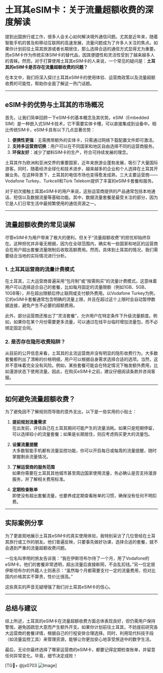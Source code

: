 # 土耳其eSIM卡：关于流量超额收费的深度解读

提到出国旅行或工作，很多人会关心如何解决境外通信问题。尤其是近年来，随着智能手机的普及和移动互联网的高速发展，流量问题成为了许多人关注的焦点。如果你计划前往土耳其旅游或者长期居住，那么选择合适的通信方式显得尤为重要。而eSIM卡作为传统实体SIM卡的替代品，因其便捷性和灵活性受到了越来越多人的青睐。然而，对于打算使用土耳其eSIM卡的人来说，一个常见的疑问是：**土耳其的eSIM卡是否存在流量超额收费的问题？**

在本文中，我们将深入探讨土耳其eSIM卡的使用体验、运营商政策以及流量超额收费的可能性，帮助你全面了解这一热门话题。

---

## eSIM卡的优势与土耳其的市场概况

首先，让我们简单回顾一下eSIM卡的基本概念及其优势。eSIM（Embedded SIM）是一种嵌入式SIM卡技术，它不需要实体卡槽，可以直接集成到设备中。相比传统SIM卡，eSIM卡具有以下几点显著优势：

1. **便携性更强**：无需携带额外的实体卡，只需通过网络下载配置文件即可激活。
2. **支持多运营商切换**：用户可以在不同国家和地区自由选择不同的运营商服务。
3. **环保友好**：减少了塑料SIM卡的生产，符合可持续发展的理念。

土耳其作为欧洲和亚洲交界的重要国家，近年来旅游业蓬勃发展，吸引了大量国际游客。同时，随着经济全球化和技术进步，越来越多的企业和个人选择在土耳其开展业务。在这种背景下，土耳其的电信市场也变得愈发成熟，三大主要运营商——Vodafone Turkey、Turkcell和Türk Telekom提供了丰富的eSIM卡套餐和服务。

对于初次接触土耳其eSIM卡的用户来说，这些运营商提供的产品通常包括本地通话、短信以及数据流量等基础功能。其中，数据流量套餐是最受关注的部分，因为它是人们日常生活中最频繁使用的通信资源之一。

---

## 流量超额收费的常见误解

尽管eSIM卡为用户带来了极大的便利，但关于“流量超额收费”的担忧却始终存在。这种担忧并非毫无根据，因为在全球范围内，确实有一些国家和地区的运营商会在用户超出套餐流量限制后收取高额费用。然而，具体到土耳其的情况，我们需要结合当地的实际情况进行分析。

### 1. **土耳其运营商的流量计费模式**
在土耳其，三大运营商普遍采用“包月制”或“按需购买”的流量计费模式。这意味着用户可以选择适合自己的套餐，比如每月固定的流量限额（例如1GB、5GB、10GB等），并在超出限额后停止联网或支付额外费用。以Vodafone Turkey为例，它的eSIM卡套餐通常包含明确的流量上限，并且在超过这个上限时会自动暂停数据连接，避免产生不必要的超额费用。

此外，部分运营商还推出了“灵活套餐”，允许用户在特定条件下升级流量额度。例如，如果你在某个月份需要更多流量，可以通过在线平台临时增加流量包，而不必绑定固定合同。

### 2. **是否存在隐形收费陷阱？**
从目前的公开信息来看，土耳其的主流运营商并没有明显的隐形收费行为。大多数套餐都列出了清晰的价格明细，用户可以根据自身需求选择合适的选项。当然，这并不意味着完全没有风险。例如，某些套餐可能会在特定情况下触发额外费用，比如漫游状态下使用流量。因此，在购买eSIM卡之前，建议仔细阅读条款并咨询客服。

---

## 如何避免流量超额收费？

为了避免因不了解规则而导致的意外支出，以下是一些实用的小贴士：

1. **提前规划流量需求**  
   在出发前，评估自己在土耳其期间可能产生的流量消耗。如果只是短期停留，可以选择较小的流量套餐；如果是长期居住，则应考虑购买更大的流量包。

2. **设置流量提醒**  
   大多数智能手机都有流量监控功能，你可以开启每日或每周的流量提醒，随时掌握剩余流量情况。

3. **了解运营商的服务范围**  
   如果你需要在土耳其其他城市甚至周边国家使用流量，务必确认是否支持漫游服务，并了解相关费用标准。

4. **定期检查账单**  
   即使没有超出套餐流量，也要养成定期查看账单的习惯，确保没有任何不明扣费。

---

## 实际案例分享

为了更直观地展示土耳其eSIM卡的真实使用体验，我特别采访了几位曾经在土耳其旅行或工作的朋友。他们普遍反映，只要事先做好功课，选择合适的套餐，就不会遇到严重的流量超额收费问题。

一位名叫李明的旅友告诉我：“我在伊斯坦布尔待了一个月，用了Vodafone的eSIM卡。他们的套餐非常透明，超出流量后直接断网，不会乱扣钱。”另一位定居伊斯坦布尔的外籍人士则表示：“虽然每个月都需要支付一定的流量费用，但对比国内价格其实不算贵，性价比很高。”

这些真实的声音无疑增强了我们对土耳其eSIM卡的信心。

---

## 总结与建议

综上所述，土耳其的eSIM卡在流量超额收费方面总体表现良好，但仍需用户保持警惕，避免因疏忽大意而产生额外开支。如果你计划前往土耳其，不妨提前研究各大运营商的套餐详情，根据自己的行程安排合理选择。同时，利用现代科技手段（如流量监控工具）来管理资源，能够让你更加安心地享受旅途中的数字生活。

最后，无论你最终选择了哪家运营商的eSIM卡，都要记得定期检查账单，并留意任何异常变化。毕竟，细节决定成败！

[TG💪+ @jx0703 ![Image](https://github.com/user-attachments/assets/dbca1d08-cadb-493c-b0ec-ad6f7a83f270)]